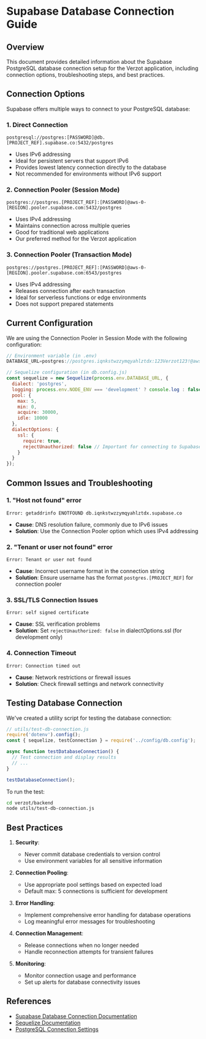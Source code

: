 # Supabase Database Connection Guide

## Overview

This document provides detailed information about the Supabase PostgreSQL database connection setup for the Verzot application, including connection options, troubleshooting steps, and best practices.

## Connection Options

Supabase offers multiple ways to connect to your PostgreSQL database:

### 1. Direct Connection

```
postgresql://postgres:[PASSWORD]@db.[PROJECT_REF].supabase.co:5432/postgres
```

- Uses IPv6 addressing
- Ideal for persistent servers that support IPv6
- Provides lowest latency connection directly to the database
- Not recommended for environments without IPv6 support

### 2. Connection Pooler (Session Mode)

```
postgres://postgres.[PROJECT_REF]:[PASSWORD]@aws-0-[REGION].pooler.supabase.com:5432/postgres
```

- Uses IPv4 addressing
- Maintains connection across multiple queries
- Good for traditional web applications
- Our preferred method for the Verzot application

### 3. Connection Pooler (Transaction Mode)

```
postgres://postgres.[PROJECT_REF]:[PASSWORD]@aws-0-[REGION].pooler.supabase.com:6543/postgres
```

- Uses IPv4 addressing
- Releases connection after each transaction
- Ideal for serverless functions or edge environments
- Does not support prepared statements

## Current Configuration

We are using the Connection Pooler in Session Mode with the following configuration:

```javascript
// Environment variable (in .env)
DATABASE_URL=postgres://postgres.iqnkstwzzymqyahlztdx:123Verzot123!@aws-0-us-east-1.pooler.supabase.com:5432/postgres

// Sequelize configuration (in db.config.js)
const sequelize = new Sequelize(process.env.DATABASE_URL, {
  dialect: 'postgres',
  logging: process.env.NODE_ENV === 'development' ? console.log : false,
  pool: {
    max: 5,
    min: 0,
    acquire: 30000,
    idle: 10000
  },
  dialectOptions: {
    ssl: {
      require: true,
      rejectUnauthorized: false // Important for connecting to Supabase
    }
  }
});
```

## Common Issues and Troubleshooting

### 1. "Host not found" error

```
Error: getaddrinfo ENOTFOUND db.iqnkstwzzymqyahlztdx.supabase.co
```

- **Cause**: DNS resolution failure, commonly due to IPv6 issues
- **Solution**: Use the Connection Pooler option which uses IPv4 addressing

### 2. "Tenant or user not found" error

```
Error: Tenant or user not found
```

- **Cause**: Incorrect username format in the connection string
- **Solution**: Ensure username has the format `postgres.[PROJECT_REF]` for connection pooler

### 3. SSL/TLS Connection Issues

```
Error: self signed certificate
```

- **Cause**: SSL verification problems
- **Solution**: Set `rejectUnauthorized: false` in dialectOptions.ssl (for development only)

### 4. Connection Timeout

```
Error: Connection timed out
```

- **Cause**: Network restrictions or firewall issues
- **Solution**: Check firewall settings and network connectivity

## Testing Database Connection

We've created a utility script for testing the database connection:

```javascript
// utils/test-db-connection.js
require('dotenv').config();
const { sequelize, testConnection } = require('../config/db.config');

async function testDatabaseConnection() {
  // Test connection and display results
  // ...
}

testDatabaseConnection();
```

To run the test:

```bash
cd verzot/backend
node utils/test-db-connection.js
```

## Best Practices

1. **Security**: 
   - Never commit database credentials to version control
   - Use environment variables for all sensitive information

2. **Connection Pooling**:
   - Use appropriate pool settings based on expected load
   - Default max: 5 connections is sufficient for development

3. **Error Handling**:
   - Implement comprehensive error handling for database operations
   - Log meaningful error messages for troubleshooting

4. **Connection Management**:
   - Release connections when no longer needed
   - Handle reconnection attempts for transient failures

5. **Monitoring**:
   - Monitor connection usage and performance
   - Set up alerts for database connectivity issues

## References

- [Supabase Database Connection Documentation](https://supabase.com/docs/guides/database/connecting-to-postgres)
- [Sequelize Documentation](https://sequelize.org/master/)
- [PostgreSQL Connection Settings](https://www.postgresql.org/docs/current/runtime-config-connection.html) 